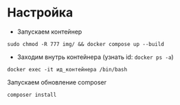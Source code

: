 # Настройка
- Запускаем контейнер
```
sudo chmod -R 777 img/ && docker compose up --build
```
- Заходим внутрь контейнера (узнать id: ```docker ps -a```)
```
docker exec -it ид_контейнера /bin/bash
```
Запускаем обновление composer
```
composer install
```